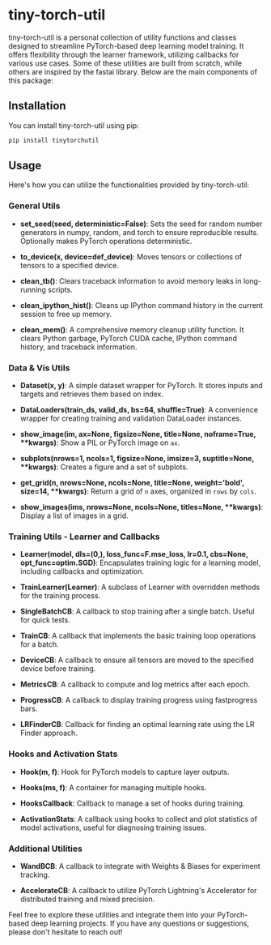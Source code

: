 # tiny-torch-util

tiny-torch-util is a personal collection of utility functions and classes designed to streamline PyTorch-based deep learning model training. It offers flexibility through the learner framework, utilizing callbacks for various use cases. Some of these utilities are built from scratch, while others are inspired by the fastai library. Below are the main components of this package:

## Installation

You can install tiny-torch-util using pip:

```bash
pip install tinytorchutil
```

## Usage

Here's how you can utilize the functionalities provided by tiny-torch-util:

### General Utils

- **set_seed(seed, deterministic=False)**: Sets the seed for random number generators in numpy, random, and torch to ensure reproducible results. Optionally makes PyTorch operations deterministic.

- **to_device(x, device=def_device)**: Moves tensors or collections of tensors to a specified device.

- **clean_tb()**: Clears traceback information to avoid memory leaks in long-running scripts.

- **clean_ipython_hist()**: Cleans up IPython command history in the current session to free up memory.

- **clean_mem()**: A comprehensive memory cleanup utility function. It clears Python garbage, PyTorch CUDA cache, IPython command history, and traceback information.

### Data & Vis Utils

- **Dataset(x, y)**: A simple dataset wrapper for PyTorch. It stores inputs and targets and retrieves them based on index.

- **DataLoaders(train_ds, valid_ds, bs=64, shuffle=True)**: A convenience wrapper for creating training and validation DataLoader instances.

- **show_image(im, ax=None, figsize=None, title=None, noframe=True, \*\*kwargs)**: Show a PIL or PyTorch image on `ax`.

- **subplots(nrows=1, ncols=1, figsize=None, imsize=3, suptitle=None, \*\*kwargs)**: Creates a figure and a set of subplots.

- **get_grid(n, nrows=None, ncols=None, title=None, weight='bold', size=14, \*\*kwargs)**: Return a grid of `n` axes, organized in `rows` by `cols`.

- **show_images(ims, nrows=None, ncols=None, titles=None, \*\*kwargs)**: Display a list of images in a grid.

### Training Utils - Learner and Callbacks

- **Learner(model, dls=(0,), loss_func=F.mse_loss, lr=0.1, cbs=None, opt_func=optim.SGD)**: Encapsulates training logic for a learning model, including callbacks and optimization.

- **TrainLearner(Learner)**: A subclass of Learner with overridden methods for the training process.

- **SingleBatchCB**: A callback to stop training after a single batch. Useful for quick tests.

- **TrainCB**: A callback that implements the basic training loop operations for a batch.

- **DeviceCB**: A callback to ensure all tensors are moved to the specified device before training.

- **MetricsCB**: A callback to compute and log metrics after each epoch.

- **ProgressCB**: A callback to display training progress using fastprogress bars.

- **LRFinderCB**: Callback for finding an optimal learning rate using the LR Finder approach.

### Hooks and Activation Stats

- **Hook(m, f)**: Hook for PyTorch models to capture layer outputs.

- **Hooks(ms, f)**: A container for managing multiple hooks.

- **HooksCallback**: Callback to manage a set of hooks during training.

- **ActivationStats**: A callback using hooks to collect and plot statistics of model activations, useful for diagnosing training issues.

### Additional Utilities

- **WandBCB**: A callback to integrate with Weights & Biases for experiment tracking.

- **AccelerateCB**: A callback to utilize PyTorch Lightning's Accelerator for distributed training and mixed precision.

Feel free to explore these utilities and integrate them into your PyTorch-based deep learning projects. If you have any questions or suggestions, please don't hesitate to reach out!
